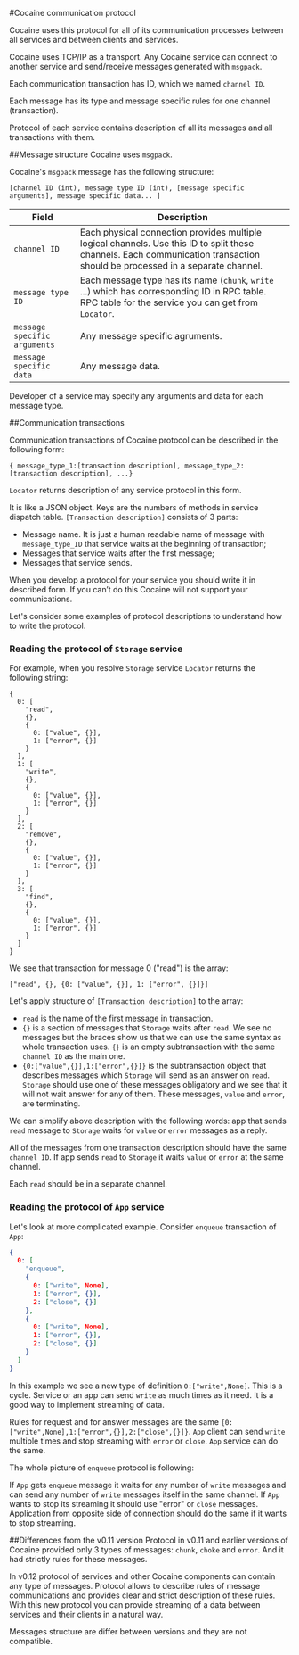 ﻿#Cocaine communication protocol

Cocaine uses this protocol for all of its communication processes between all services and between clients and services.

Cocaine uses TCP/IP as a transport. Any Cocaine service can connect to another service and send/receive messages generated with ``msgpack``.

Each communication transaction has ID, which we named ``channel ID``.

Each message has its type and message specific rules for one channel (transaction).

Protocol of each service contains description of all its messages and all transactions with them.

##Message structure
Cocaine uses ``msgpack``.

Cocaine's ``msgpack`` message has the following structure:

```
[channel ID (int), message type ID (int), [message specific arguments], message specific data... ]
```

|Field|Description|
|-----------|-----------|
|``channel ID``|  Each physical connection provides multiple logical channels. Use this ID to split these channels. Each communication transaction should be processed in a separate channel. |
|``message type ID``| Each message type has its name (``chunk``, ``write`` ...) which has corresponding ID in RPC table. RPC table for the service you can get from ``Locator``. |
|``message specific arguments``| Any message specific agruments.|
|``message specific data``| Any message data.|

Developer of a service may specify any arguments and data for each message type.

##Communication transactions

Communication transactions of Cocaine protocol can be described in the following form:

```
{ message_type_1:[transaction description], message_type_2:[transaction description], ...}
```

``Locator`` returns description of any service protocol in this form.

It is like a JSON object. Keys are the numbers of methods in service dispatch table. ``[Transaction description]`` consists of 3 parts:
  * Message name. It is just a human readable name of message with ``message_type_ID`` that service waits at the beginning of transaction;
  * Messages that service waits after the first message;
  * Messages that service sends.

When you develop a protocol for your service you should write it in described form. If you can’t do this Cocaine will not support your communications.

Let's consider some examples of protocol descriptions to understand how to write the protocol.

### Reading the protocol of ``Storage`` service

For example, when you resolve ``Storage`` service ``Locator`` returns the following string:

```
{
  0: [
    "read", 
    {}, 
    {
      0: ["value", {}], 
      1: ["error", {}]
    }
  ], 
  1: [
    "write", 
    {}, 
    {
      0: ["value", {}], 
      1: ["error", {}]
    }
  ], 
  2: [
    "remove", 
    {}, 
    {
      0: ["value", {}], 
      1: ["error", {}]
    }
  ], 
  3: [
    "find", 
    {}, 
    {
      0: ["value", {}], 
      1: ["error", {}]
    }
  ]
}
```

We see that transaction for message 0 ("read") is the array:

```
["read", {}, {0: ["value", {}], 1: ["error", {}]}]
```

Let's apply structure of ``[Transaction description]`` to the array:
  * ``read`` is the name of the first message in transaction.
  * ``{}`` is a section of messages that ``Storage`` waits after ``read``. We see no messages but the braces show us that we can use the same syntax as whole transaction uses. ``{}`` is an empty subtransaction with the same ``channel ID`` as the main one.
  * ``{0:["value",{}],1:["error",{}]}`` is the subtransaction object that describes messages which ``Storage`` will send as an answer on ``read``. ``Storage`` should use one of these messages obligatory and we see that it will not wait answer for any of them. These messages, ``value`` and ``error``, are terminating.

We can simplify above description with the following words: app that sends ``read`` message to ``Storage`` waits for ``value`` or ``error`` messages as a reply. 

All of the messages from one transaction description should have the same ``channel ID``. If app sends ``read`` to ``Storage`` it waits ``value`` or ``error`` at the same channel. 

Each ``read`` should be in a separate channel.

### Reading the protocol of ``App`` service

Let's look at more complicated example. Consider ``enqueue`` transaction of ``App``:

```json
{
  0: [
    "enqueue",
    {
      0: ["write", None],
      1: ["error", {}],
      2: ["close", {}]
    }, 
    {
      0: ["write", None],
      1: ["error", {}],
      2: ["close", {}]
    }
  ]
}
```

In this example we see a new type of definition ``0:["write",None]``. This is a cycle. Service or an app can send ``write`` as much times as it need. It is a good way to implement streaming of data.

Rules for request and for answer messages are the same ``{0:["write",None],1:["error",{}],2:["close",{}]}``. ``App`` client can send ``write`` multiple times and stop streaming with ``error`` or ``close``. ``App`` service can do the same.

The whole picture of ``enqueue`` protocol is following:

If ``App`` gets ``enqueue`` message it waits for any number of ``write`` messages and can send any number of ``write`` messages itself in the same channel. If ``App`` wants to stop its streaming it should use "error" or ``close`` messages. Application from opposite side of connection should do the same if it wants to stop streaming.


##Differences from the v0.11 version
Protocol in v0.11 and earlier versions of Cocaine provided only 3 types of messages: ``chunk``, ``choke`` and ``error``. And it had strictly rules for these messages. 

In v0.12 protocol of services and other Cocaine components can contain any type of messages. Protocol allows to describe rules of message communications and provides clear and strict description of these rules. With this new protocol you can provide streaming of a data between services and their clients in a natural way. 

Messages structure are differ between versions and they are not compatible.

